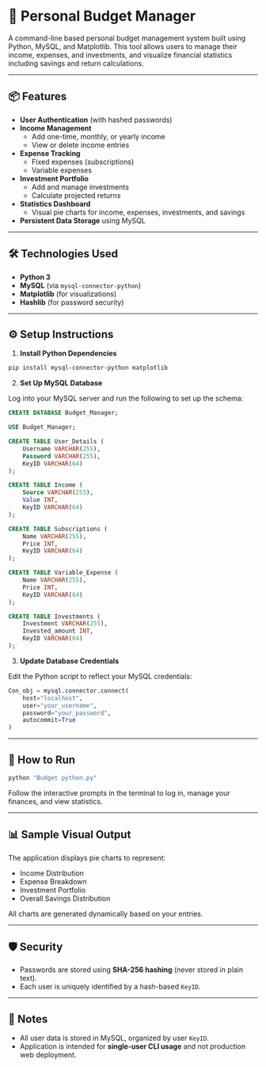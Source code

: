 # 🧾 Personal Budget Manager

A command-line based personal budget management system built using Python, MySQL, and Matplotlib. This tool allows users to manage their income, expenses, and investments, and visualize financial statistics including savings and return calculations.

---

## 📦 Features

- **User Authentication** (with hashed passwords)
- **Income Management**
  - Add one-time, monthly, or yearly income
  - View or delete income entries
- **Expense Tracking**
  - Fixed expenses (subscriptions)
  - Variable expenses
- **Investment Portfolio**
  - Add and manage investments
  - Calculate projected returns
- **Statistics Dashboard**
  - Visual pie charts for income, expenses, investments, and savings
- **Persistent Data Storage** using MySQL

---

## 🛠️ Technologies Used

- **Python 3**
- **MySQL** (via `mysql-connector-python`)
- **Matplotlib** (for visualizations)
- **Hashlib** (for password security)

---

## ⚙️ Setup Instructions

1. **Install Python Dependencies**

```bash
pip install mysql-connector-python matplotlib
```

2. **Set Up MySQL Database**

Log into your MySQL server and run the following to set up the schema:

```sql
CREATE DATABASE Budget_Manager;

USE Budget_Manager;

CREATE TABLE User_Details (
    Username VARCHAR(255),
    Password VARCHAR(255),
    KeyID VARCHAR(64)
);

CREATE TABLE Income (
    Source VARCHAR(255),
    Value INT,
    KeyID VARCHAR(64)
);

CREATE TABLE Subscriptions (
    Name VARCHAR(255),
    Price INT,
    KeyID VARCHAR(64)
);

CREATE TABLE Variable_Expense (
    Name VARCHAR(255),
    Price INT,
    KeyID VARCHAR(64)
);

CREATE TABLE Investments (
    Investment VARCHAR(255),
    Invested_amount INT,
    KeyID VARCHAR(64)
);
```

3. **Update Database Credentials**

Edit the Python script to reflect your MySQL credentials:

```python
Con_obj = mysql.connector.connect(
    host="localhost",
    user="your_username",
    password="your_password",
    autocommit=True
)
```

---

## 🚀 How to Run

```bash
python "Budget python.py"
```

Follow the interactive prompts in the terminal to log in, manage your finances, and view statistics.

---

## 📊 Sample Visual Output

The application displays pie charts to represent:
- Income Distribution
- Expense Breakdown
- Investment Portfolio
- Overall Savings Distribution

All charts are generated dynamically based on your entries.

---

## 🛡️ Security

- Passwords are stored using **SHA-256 hashing** (never stored in plain text).
- Each user is uniquely identified by a hash-based `KeyID`.

---

## 📌 Notes

- All user data is stored in MySQL, organized by user `KeyID`.
- Application is intended for **single-user CLI usage** and not production web deployment.
